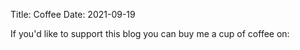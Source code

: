 Title: Coffee
Date: 2021-09-19

If you'd like to support this blog you can buy me a cup of coffee on:
